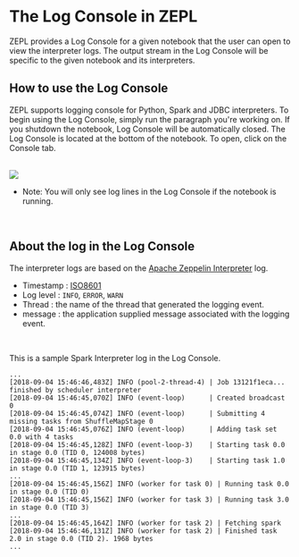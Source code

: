 # The Log Console in ZEPL

ZEPL provides a Log Console for a given notebook that the user can open to view the interpreter logs. The output stream in the Log Console will be specific to the given notebook and its interpreters.

 
## How to use the Log Console

ZEPL supports logging console for Python, Spark and JDBC interpreters.
To begin using the Log Console, simply run the paragraph you're working on.
If you shutdown the notebook, Log Console will be automatically closed.
The Log Console is located at the bottom of the notebook. To open, click on the Console tab.

<br>  
<img src="../../../img/logging_console_demo.gif" class="image-box big-img" />     
 
* Note: You will only see log lines in the Log Console if the notebook is running. 

<br>

## About the log in the Log Console
The interpreter logs are based on the [Apache Zeppelin Interpreter](https://zeppelin.apache.org/docs/0.8.0/usage/interpreter/overview.html) log.

- Timestamp : [ISO8601](https://en.wikipedia.org/wiki/ISO_8601)
- Log level : `INFO`, `ERROR`, `WARN`
- Thread : the name of the thread that generated the logging event.
- message : the application supplied message associated with the logging event.

<br>

This is a sample Spark Interpreter log in the Log Console.
```
...
[2018-09-04 15:46:46,483Z] INFO (pool-2-thread-4) | Job 13121f1eca... finished by scheduler interpreter
[2018-09-04 15:46:45,070Z] INFO (event-loop)      | Created broadcast 0 
[2018-09-04 15:46:45,074Z] INFO (event-loop)      | Submitting 4 missing tasks from ShuffleMapStage 0
[2018-09-04 15:46:45,076Z] INFO (event-loop)      | Adding task set 0.0 with 4 tasks
[2018-09-04 15:46:45,128Z] INFO (event-loop-3)    | Starting task 0.0 in stage 0.0 (TID 0, 124008 bytes)
[2018-09-04 15:46:45,134Z] INFO (event-loop-3)    | Starting task 1.0 in stage 0.0 (TID 1, 123915 bytes)
...
[2018-09-04 15:46:45,156Z] INFO (worker for task 0) | Running task 0.0 in stage 0.0 (TID 0)
[2018-09-04 15:46:45,156Z] INFO (worker for task 3) | Running task 3.0 in stage 0.0 (TID 3)
...
[2018-09-04 15:46:45,164Z] INFO (worker for task 2) | Fetching spark
[2018-09-04 15:46:46,131Z] INFO (worker for task 2) | Finished task 2.0 in stage 0.0 (TID 2). 1968 bytes
...
```